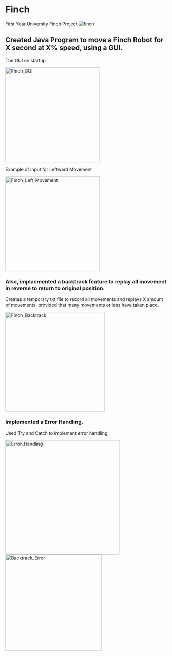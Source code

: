 # Finch
First Year University Finch Project
![finch](https://user-images.githubusercontent.com/61838026/114300696-449ad080-9aca-11eb-8166-1f547314583b.jpg)

## Created Java Program to move a Finch Robot for X second at X% speed, using a GUI.

The GUI on startup

<img width="294" alt="Finch_GUI" src="https://user-images.githubusercontent.com/61838026/110105113-0d454f80-7db9-11eb-986a-6d08c1fa6e37.PNG">

Example of input for Leftward Movement

<img width="294" alt="Finch_Left_Movement" src="https://user-images.githubusercontent.com/61838026/110105306-47aeec80-7db9-11eb-9f8f-9c2dfa6e690b.PNG">

### Also, implaemented a backtrack feature to replay all movement in reverse to return to original position.

Creates a temporary txt file to record all movements and replays X amount of movements, provided that many movements or less have taken place.

<img width="309" alt="Finch_Backtrack" src="https://user-images.githubusercontent.com/61838026/110105464-77f68b00-7db9-11eb-80c9-cfe0135e440c.PNG">


### Implemented a Error Handling.

Used Try and Catch to implement error handling

<img width="355" alt="Error_Handling" src="https://user-images.githubusercontent.com/61838026/110105711-c86de880-7db9-11eb-99fb-2b9164e7ebf4.PNG">

<img width="300" alt="Backtrack_Error" src="https://user-images.githubusercontent.com/61838026/110105825-ec312e80-7db9-11eb-9b29-eece766d6157.PNG">
